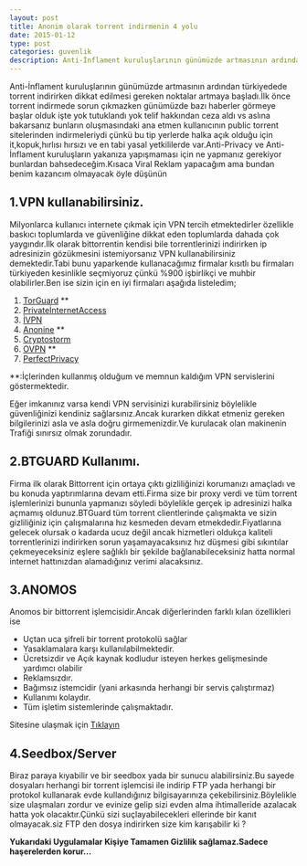 ```yaml
---
layout: post
title: Anonim olarak torrent indirmenin 4 yolu
date: 2015-01-12
type: post
categories: guvenlik
description: Anti-İnflament kuruluşlarının günümüzde artmasının ardından türkiyedede torrent indirirken dikkat edilmesi gereken noktalar artmaya başladı
---
```

Anti-İnflament kuruluşlarının günümüzde artmasının ardından türkiyedede torrent indirirken dikkat edilmesi gereken noktalar artmaya başladı.İlk önce torrent indirmede sorun çıkmazken günümüzde bazı haberler görmeye başlar olduk işte yok tutuklandı yok telif hakkından ceza aldı vs aslına bakarsanız bunların oluşmasındaki ana etmen kullanıcının public torrent sitelerinden indirmeleriydi çünkü bu tip yerlerde halka açık olduğu için it,kopuk,hırlısı hırsızı ve en tabi yasal yetkililerde var.Anti-Privacy ve Anti-İnflament kuruluşların yakanıza yapışmaması için ne yapmanız gerekiyor bunlardan bahsedeceğim.Kısaca Viral Reklam yapacağım ama bundan benim kazancım olmayacak öyle düşünün

## 1.VPN kullanabilirsiniz.

Milyonlarca kullanıcı internete çıkmak için VPN tercih etmektedirler özellikle baskıcı toplumlarda ve güvenliğine dikkat eden toplumlarda dahada çok yaygındır.İlk olarak bittorrentin kendisi bile torrentlerinizi indirirken ip adresinizin gözükmesini istemiyorsanız VPN kullanabilirsiniz demektedir.Tabi bunu yaparkende kullanacağımız firmalar kısıtlı bu firmaları türkiyeden kesinlikle seçmiyoruz çünkü %900 işbirlikçi ve muhbir olabilirler.Ben ise sizin için en iyi firmaları aşağıda listeledim;

1. [TorGuard](https://torguard.net/) \*\*
2. [PrivateİnternetAccess](https://www.privateinternetaccess.com/)
3. [İVPN](https://www.ivpn.net/)
4. [Anonine](https://anonine.com/en/) \*\*
5. [Cryptostorm](https://cryptostorm.is/)
6. [OVPN](https://vcp.ovpn.to/index.php) \*\*
7. [PerfectPrivacy](https://www.perfect-privacy.com/)

\*\*:İçlerinden kullanmış olduğum ve memnun kaldığım VPN servislerini göstermektedir.

Eğer imkanınız varsa kendi VPN servisinizi kurabilirsiniz böylelikle güvenliğinizi kendiniz sağlarsınız.Ancak kurarken dikkat etmeniz gereken bilgilerinizi asla ve asla doğru girmemenizdir.Ve kurulacak olan makinenin Trafiği sınırsız olmak zorundadır.

## 2.BTGUARD Kullanımı.

Firma ilk olarak Bittorrent için ortaya çıktı gizliliğinizi korumanızı amaçladı ve bu konuda yaptırımlarına devam etti.Firma size bir proxy verdi ve tüm torrent işlemlerinizi bununla yapmanızı söyledi böylelikle gerçek ip adresinizi halka açmamış oldunuz.BTGuard tüm torrent clientlerinde çalışmakta ve sizin gizliliğiniz için çalışmalarına hız kesmeden devam etmekdedir.Fiyatlarına gelecek olursak o kadarda ucuz değil ancak hizmetleri oldukça kaliteli torrentlerinizi indirirken sorun yaşamayacaksınız hız düşmesi gibi sıkıntılar çekmeyeceksiniz eşlere sağlıklı bir şekilde bağlanabileceksiniz hatta normal internet hattınızdan alamadığınız verimi alacaksınız.

## 3.ANOMOS

Anomos bir bittorrent işlemcisidir.Ancak diğerlerinden farklı kılan özellikleri ise

- Uçtan uca şifreli bir torrent protokolü sağlar
- Yasaklamalara karşı kullanılabilmektedir.
- Ücretsizdir ve Açık kaynak kodludur isteyen herkes gelişmesinde yardımcı olabilir
- Reklamsızdır.
- Bağımsız istemcidir (yani arkasında herhangi bir servis çalıştırmaz)
- Kullanımı kolaydır.
- Tüm işletim sistemlerinde çalışmaktadır.

Sitesine ulaşmak için [Tıklayın](http://anomos.info/wp/)

## 4.Seedbox/Server

Biraz paraya kıyabilir ve bir seedbox yada bir sunucu alabilirsiniz.Bu sayede dosyaları herhangi bir torrent işlemcisi ile indirip FTP yada herhangi bir protokol kullanarak evde kullandığınız bilgisayarınıza çekebilirsiniz.Böylelikle size ulaşmaları zordur ve evinize gelip sizi evden alma ihtimalleride azalacak hatta yok olacaktır.Çünkü sizi suçlayabilecekleri ellerinde bir kanıt olmayacak.siz FTP den dosya indirirken size kim karışabilir ki ?

**Yukarıdaki Uygulamalar Kişiye Tamamen Gizlilik sağlamaz.Sadece haşerelerden korur...**
